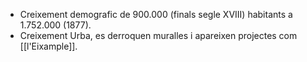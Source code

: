 - Creixement demografic de 900.000 (finals segle XVIII) habitants a 1.752.000 (1877).
- Creixement Urba, es derroquen muralles i apareixen projectes com [[l'Eixample]].